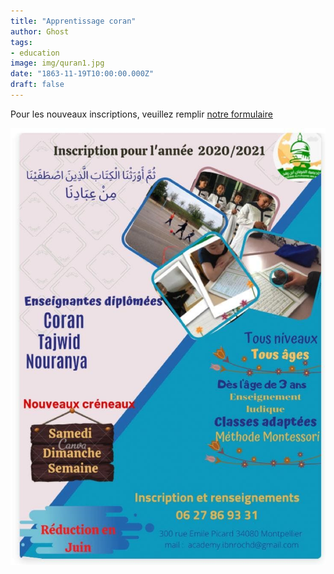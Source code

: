 ```yaml
---
title: "Apprentissage coran"
author: Ghost
tags: 
- education
image: img/quran1.jpg 
date: "1863-11-19T10:00:00.000Z"
draft: false
---
```

Pour les nouveaux inscriptions, veuillez remplir [notre formulaire](https://www.cognitoforms.com/JbkarEfer/CentreCulturelAverroesDeMontpellierACADÉMIELangueArabe)


  ![inscription coran](img/inscoran.jpg)
